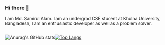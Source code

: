 ### Hi there 👋

I am Md. Samirul Alam. I am an undergrad CSE student at Khulna University,
Bangladesh, I am an enthusiastic developer as well as a problem
solver.
<div style="display: flex;">
  
  ![Anurag's GitHub stats](https://github-readme-stats.vercel.app/api?username=SamirulAlam&show_icons=true&theme=dracula)

  [![Top Langs](https://github-readme-stats.vercel.app/api/top-langs/?username=SamirulAlam)](https://github.com/anuraghazra/github-readme-stats)
  
</div

<!--
**SamirulAlam/SamirulAlam** is a ✨ _special_ ✨ repository because its `README.md` (this file) appears on your GitHub profile.

Here are some ideas to get you started:

- 🔭 I’m currently working on ...
- 🌱 I’m currently learning ...
- 👯 I’m looking to collaborate on ...
- 🤔 I’m looking for help with ...
- 💬 Ask me about ...
- 📫 How to reach me: ...
- 😄 Pronouns: ...
- ⚡ Fun fact: ...
-->
